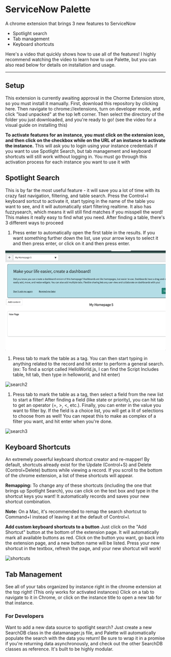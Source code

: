 # ServiceNow Palette
A chrome extension that brings 3 new features to ServiceNow
* Spotlight search
* Tab management
* Keyboard shortcuts

Here's a video that quickly shows how to use all of the features! I highly recommend watching the video to learn how to use Palette, but you can also read below for details on installation and usage.

***
## Setup 
This extension is currently  awaiting approval in the Chorme Extension store, so you must install it manually. First, download this repository by clicking here. Then navigate to chrome://extensions, turn on developer mode, and click "load unpacked" at the top left corner. Then select the directory of the folder you just downloaded, and you're ready to go! (see the video for a visual guide on installing this)

**To activate features for an instance, you must click on the extension icon, and then click on the checkbox while on the URL of an instance to activate the instance.** This will ask you to login using your instance credentials if you want to use Spotlight Search, but tab management and keyboard shortcuts will still work without logging in. You must go through this activation process for each instance you want to use it with

## Spotlight Search
This is by far the most useful feature - it will save you a lot of time with its crazy fast navigation, filtering, and table search. Press the Control+I keyboard sortcut to activate it, start typing in the name of the table you want to see, and it will automatically start filtering realtime. It also has fuzzysearch, which means it will still find matches if you misspell the word! This makes it really easy to find what you need. After finding a table, there's 3 different ways to proceed
1. Press enter to automatically open the first table in the results. If you want something further down the list, use your arrow keys to select it and then press enter, or click on it and then press enter.

![search1](demo/search1.gif)

1. Press tab to mark the table as a tag. You can then start typing in anything related to the record and hit enter to perform a general search. (ex: To find a script called HelloWorld.js, I can find the Script Includes table, hit tab, then type in helloworld, and hit enter)

![search2](demo/search2.gif)
1. Press tab to mark the table as a tag, then select a field from the new list to start a filter! After finding a field (like state or priority), you can hit tab to get an operator (=, >, <, etc.). Finally, you can enter in the value you want to filter by. If the field is a choice list, you will get a lit of selections to choose from as well! You can repeat this to make as complex of a filter you want, and hit enter when you're done.

![search3](demo/search3.gif)

## Keyboard Shortcuts
An extremely powerful keyboard shortcut creator and re-mapper! By default, shortcuts already exist for the Update (Control+S) and Delete (Control+Delete) buttons while viewing a record. If you scroll to the bottom of the chrome extension, a list of these shortcuts will appear.

**Remapping:** To change any of these shortcuts (including the one that brings up Spotlight Search), you can click on the text box and type in the shortcut keys you want! It automatically records and saves your new shortcut combination.

**Note:** On a Mac, it's recommended to remap the search shortcut to Command+I instead of leaving it at the default of Control+I.

**Add custom keyboard shortcuts to a button** Just click on the "Add Shortcut" button at the bottom of the extension page. It will automatically mark all available buttons as red. Click on the button you want, go back into the extension page, and a new button name will be listed. Press your new shortcut in the textbox, refresh the page, and your new shortcut will work!

![shortcuts](demo/shortcuts.gif)

## Tab Management
See all of your tabs organized by instance right in the chrome extension at the top right! (This only works for activated instances) Click on a tab to navigate to it in Chrome, or click on the instance title to open a new tab for that instance.

### For Developers
Want to add a new data source to spotlight search? Just create a new SearchDB class in the datamanager.js file, and Palette will automatically populate the search with the data you return! Be sure to wrap it in a promise if you're returning data asynchronously, and check out the other SearchDB classes as reference. It's built to be highly modular.